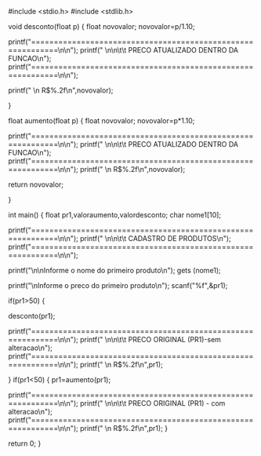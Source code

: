 #include <stdio.h>
#include <stdlib.h>

void desconto(float p)
{
float novovalor;
novovalor=p/1.10;

 printf("============================================================\n\n");
printf(" \n\n\t\t PRECO ATUALIZADO DENTRO DA FUNCAO\n");
printf("============================================================\n\n");

 printf(" \n R$%.2f\n",novovalor);

}

float aumento(float p)
{
float novovalor;
novovalor=p*1.10;

 printf("============================================================\n\n");
printf(" \n\n\t\t PRECO ATUALIZADO DENTRO DA FUNCAO\n");
printf("============================================================\n\n");
printf(" \n R$%.2f\n",novovalor);

 return novovalor;

}

int main()
{
float pr1,valoraumento,valordesconto;
char nome1[10];

printf("============================================================\n\n");
printf(" \n\n\t\t CADASTRO DE PRODUTOS\n");
printf("============================================================\n\n");

 printf("\n\nInforme o nome do primeiro produto\n");
gets (nome1);

 printf("\nInforme o preco do primeiro produto\n");
scanf("%f",&pr1);

 if(pr1>50)
{

 desconto(pr1);

 printf("============================================================\n\n");
printf(" \n\n\t\t PRECO ORIGINAL (PR1)-sem alteracao\n");
printf("============================================================\n\n");
printf(" \n R$%.2f\n",pr1);

}
if(pr1<50)
{
pr1=aumento(pr1);

 printf("============================================================\n\n");
printf(" \n\n\t\t PRECO ORIGINAL (PR1) - com alteracao\n");
printf("============================================================\n\n");
printf(" \n R$%.2f\n",pr1);
}

return 0;
}
